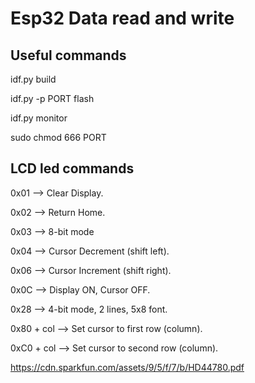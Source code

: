 # Esp32 Data read and write

## Useful commands
idf.py build

idf.py -p PORT flash

idf.py monitor

sudo chmod 666 PORT

## LCD led commands

0x01 --> Clear Display.

0x02 --> Return Home.

0x03 --> 8-bit mode

0x04 --> Cursor Decrement (shift left).

0x06 --> Cursor Increment (shift right).

0x0C --> Display ON, Cursor OFF.

0x28 --> 4-bit mode, 2 lines, 5x8 font.

0x80 + col --> Set cursor to first row (column).

0xC0 + col --> Set cursor to second row (column).

https://cdn.sparkfun.com/assets/9/5/f/7/b/HD44780.pdf


